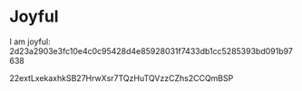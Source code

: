 # Joyful

I am joyful: 2d23a2903e3fc10e4c0c95428d4e85928031f7433db1cc5285393bd091b97638


22extLxekaxhkSB27HrwXsr7TQzHuTQVzzCZhs2CCQmBSP